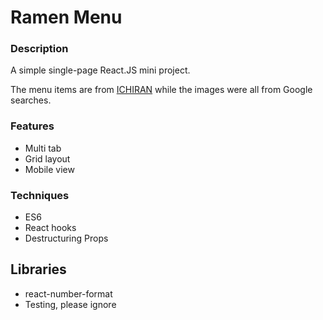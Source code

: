 # Ramen Menu

### Description
A simple single-page React.JS mini project. 

The menu items are from <a href="https://www.ichiranusa.com/menu/#menu">ICHIRAN</a> while the images were all from Google searches. 

### Features
- Multi tab
- Grid layout
- Mobile view


### Techniques 
- ES6 
- React hooks
- Destructuring Props

## Libraries
- react-number-format
- Testing, please ignore